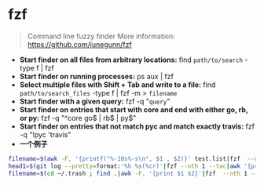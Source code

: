 # fzf
> Command line fuzzy finder
> More information: <https://github.com/junegunn/fzf>
- **Start finder on all files from arbitrary locations:**
find `path/to/search` -type f | fzf
- **Start finder on running processes:**
ps aux | fzf
- **Select multiple files with Shift + Tab and write to a file:**
find `path/to/search_files` -type f | fzf -m > `filename`
- **Start finder with a given query:**
fzf -q "`query`"
- **Start finder on entries that start with core and end with either go, rb, or py:**
fzf -q "^core go\$ | rb\$ | py\$"
- **Start finder on entries that not match pyc and match exactly travis:**
fzf -q "!pyc 'travis"
- **一个例子**
```sh
filename=$(awk -F, '{printf("%-10s%-s\n", $1 , $2)}' test.list|fzf  --nth 1 --reverse --inline-info --tac --height 40%)
head1=$(git log --pretty=format:'%h %s(%cr)'|fzf --nth 1 --tac|awk '{print $1}')
filename=$(cd ~/.trash ; find .|awk -F, '{print $1 $2}'|fzf  --nth 1 --reverse --inline-info --tac --height 40%)
```
